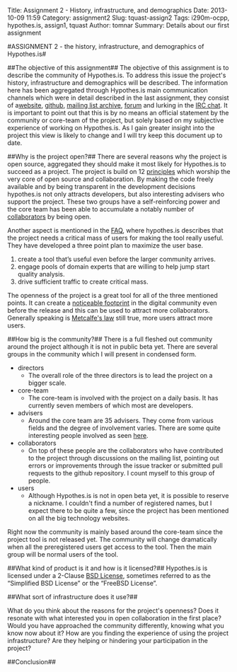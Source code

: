 Title: Assignment 2 - History, infrastructure, and demographics
Date: 2013-10-09 11:59
Category: assignment2
Slug: tquast-assign2
Tags: i290m-ocpp, hypothes.is, assign1, tquast
Author: tomnar
Summary: Details about our first assignment

#ASSIGNMENT 2 - the history, infrastructure, and demographics of Hypothes.is#


##The objective of this assignment##
The objective of this assignment is to describe the community of Hypothes.is. To address this issue the project's history, infrastructure and demographics will be described. The information here has been aggregated through Hypothes.is main communication channels which were in detail described in the last assignment, they consist of a[website](http://hypothes.is/), [github](https://github.com/hypothesis), [mailing list archive](http://list.hypothes.is/archive/dev/), [forum](https://groups.google.com/forum/#!forum/hypothesis-forum) and lurking in the [IRC chat](http://webchat.freenode.net/?channels=hypothes.is). It is important to point out that this is by no means an official statement by the community or core-team of the project, but solely based on my subjective experience of working on Hypothes.is. As I gain greater insight into the project this view is likely to change and I will try keep this document up to date.

##Why is the project open?##
There are several reasons why the project is open source, aggregated they should make it most likely for Hypothes.is to succeed as a project. The project is build on 12 [principles](http://hypothes.is/principles/) which worship the very core of open source and collaboration. By  making the code freely available and by being transparent in the development decisions hypothes.is not only attracts developers, but also interesting advisers who support the project. These two groups have a self-reinforcing power and the core team has been able to accumulate a notably number of [collaborators](http://hypothes.is/who/) by being open.

Another aspect is mentioned in the [FAQ](http://hypothes.is/faq/), where hypothes.is describes that the project needs a critical mass of users for making the tool really useful. They have developed a three point plan to maximize the user base.

1. create a tool that’s useful even before the larger community arrives.
2. engage pools of domain experts that are willing to help jump start quality analysis.
3. drive sufficient traffic to create critical mass.

The openness of the project is a great tool for all of the three mentioned points. It can create a [noticeable footprint](http://opensource.com/business/13/2/self-promoting-open-source-projects) in the digital community even before the release and this can be used to attract more collaborators. Generally speaking is [Metcalfe's law](http://en.wikipedia.org/wiki/Metcalfe's_law) still true, more users attract more users.

##How big is the community?##
There is a full fleshed out community around the project although it is not in public beta yet. There are several groups in the community which I will present in condensed form.

* directors
    + The overall role of the three directors is to lead the project on a bigger scale.
* core-team
    + The core-team is involved with the project on a daily basis. It has currently seven members of which most are developers.
* advisers
    + Around the core team are 35 advisers. They come from various fields and the degree of involvement varies. There are some quite interesting people involved as seen [here](http://hypothes.is/who/).
* collaborators
    + On top of these people are the collaborators who have contributed to the project through discussions on the mailing list, pointing out errors or improvements through the issue tracker or submitted pull requests to the github repository. I count myself to this group of people.
* users
    + Although Hypothes.is is not in open beta yet, it is possible to reserve a nickname. I couldn't find a number of registered names, but I expect there to be quite a few, since the project has been mentioned on all the big technology websites.
	
Right now the community is mainly based around the core-team since the project tool is not released yet. The community will change dramatically when all the preregistered users get access to the tool. Then the main group will be normal users of the tool.

##What kind of product is it and how is it licensed?##
Hypothes.is is licensed under a 2-Clause [BSD License](https://en.wikipedia.org/wiki/BSD_licenses), sometimes referred to as the “Simplified BSD License” or the “FreeBSD License”.

##What sort of infrastructure does it use?##


What do you think about the reasons for the project's openness? Does it resonate with what interested you in open collaboration in the first place?
Would you have approached the community differently, knowing what you know now about it?
How are you finding the experience of using the project infrastructure? Are they helping or hindering your participation in the project?


##Conclusion##